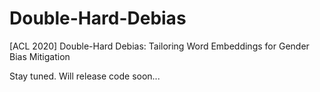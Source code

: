 # Double-Hard-Debias
[ACL 2020] Double-Hard Debias: Tailoring Word Embeddings for Gender Bias Mitigation


Stay tuned. Will release code soon...

